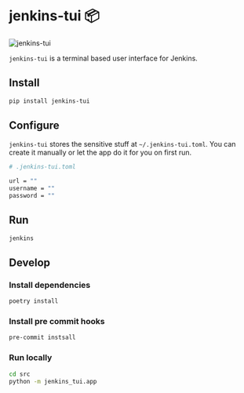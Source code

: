 # jenkins-tui :package:

![jenkins-tui](https://github.com/chelnak/jenkins-tui/actions/workflows/ci.yml/badge.svg)

`jenkins-tui` is a terminal based user interface for Jenkins.

## Install

```bash
pip install jenkins-tui
```

## Configure

`jenkins-tui` stores the sensitive stuff at `~/.jenkins-tui.toml`. You can create it manually or let the app do it for you on first run.

```bash
# .jenkins-tui.toml

url = ""
username = ""
password = ""
```

## Run

```bash
jenkins
```

## Develop

### Install dependencies

```bash
poetry install
```

### Install pre commit hooks

```bash
pre-commit instsall
```

### Run locally

```bash
cd src
python -m jenkins_tui.app
```
